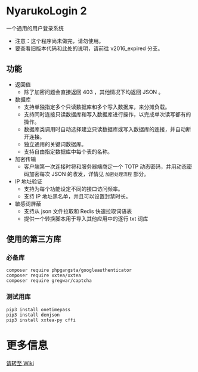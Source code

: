 # NyarukoLogin 2

一个通用的用户登录系统

- 注意：这个程序尚未做完，请勿使用。
- 要查看旧版本代码和此处的说明，请前往 v2016_expired 分支。

## 功能
- 返回值
  - 除了加密问题会直接返回 403 ，其他情况下均返回 JSON 。
- 数据库
  - 支持单独指定多个只读数据库和多个写入数据库，来分摊负载。
  - 支持同时连接只读数据库和写入数据库进行操作，以完成单次读写都有的操作。
  - 数据库类调用时自动选择建立只读数据库或写入数据库的连接，并自动断开连接。
  - 独立通用的关键词数据库。
  - 支持自由指定数据库中每个表的名称。
- 加密传输
  - 客户端第一次连接时将和服务器端商定一个 TOTP 动态密码，并用动态密码加密每次 JSON 的收发，详情见 `加密处理流程` 部分。
- IP 地址验证
  - 支持为每个功能设定不同的接口访问频率。
  - 支持 IP 地址黑名单，并且可以设置封禁时长。
- 敏感词屏蔽
  - 支持从 json 文件拉取和 Redis 快速拉取词语表
  - 提供一个转换脚本用于导入其他应用中的逐行 txt 词库

## 使用的第三方库
### 必备库
```
composer require phpgangsta/googleauthenticator
composer require xxtea/xxtea
composer require gregwar/captcha
```

### 测试用库
```
pip3 install onetimepass
pip3 install demjson
pip3 install xxtea-py cffi
```

# 更多信息
[请转至 Wiki](wiki)
